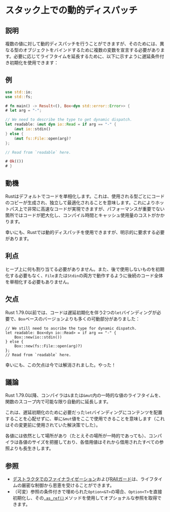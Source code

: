 # スタック上での動的ディスパッチ

## 説明

複数の値に対して動的ディスパッチを行うことができますが、そのためには、異なる型のオブジェクトをバインドするために複数の変数を宣言する必要があります。必要に応じてライフタイムを延長するために、以下に示すように遅延条件付き初期化を使用できます：

## 例

```rust
use std::io;
use std::fs;

# fn main() -> Result<(), Box<dyn std::error::Error>> {
# let arg = "-";

// We need to describe the type to get dynamic dispatch.
let readable: &mut dyn io::Read = if arg == "-" {
    &mut io::stdin()
} else {
    &mut fs::File::open(arg)?
};

// Read from `readable` here.

# Ok(())
# }
```

## 動機

Rustはデフォルトでコードを単相化します。これは、使用される型ごとにコードのコピーが生成され、独立して最適化されることを意味します。これによりホットパス上で非常に高速なコードが実現できますが、パフォーマンスが重要でない箇所ではコードが肥大化し、コンパイル時間とキャッシュ使用量のコストがかかります。

幸いにも、Rustでは動的ディスパッチを使用できますが、明示的に要求する必要があります。

## 利点

ヒープ上に何も割り当てる必要がありません。また、後で使用しないものを初期化する必要もなく、`File`または`Stdin`の両方で動作するように後続のコード全体を単相化する必要もありません。

## 欠点

Rust 1.79.0以前では、コードは遅延初期化を伴う2つの`let`バインディングが必要で、`Box`ベースのバージョンよりも多くの可動部分がありました：

```rust,ignore
// We still need to ascribe the type for dynamic dispatch.
let readable: Box<dyn io::Read> = if arg == "-" {
    Box::new(io::stdin())
} else {
    Box::new(fs::File::open(arg)?)
};
// Read from `readable` here.
```

幸いにも、この欠点は今では解消されました。やった！

## 議論

Rust 1.79.0以降、コンパイラは`&`または`&mut`内の一時的な値のライフタイムを、関数のスコープ内で可能な限り自動的に延長します。

これは、遅延初期化のために必要だった`let`バインディングにコンテンツを配置することを心配せずに、単に`&mut`値をここで使用できることを意味します（これはその変更前に使用されていた解決策でした）。

各値には依然として場所があり（たとえその場所が一時的であっても）、コンパイラは各値のサイズを把握しており、各借用値はそれから借用されたすべての参照よりも長生きします。

## 参照

- [デストラクタでのファイナライゼーション](dtor-finally.md)および[RAIIガード](../patterns/behavioural/RAII.md)は、ライフタイムの厳密な制御から恩恵を受けることができます。
- （可変）参照の条件付きで埋められた`Option<&T>`の場合、`Option<T>`を直接初期化し、その[`.as_ref()`]メソッドを使用してオプショナルな参照を取得できます。

[`.as_ref()`]: https://doc.rust-lang.org/std/option/enum.Option.html#method.as_ref
